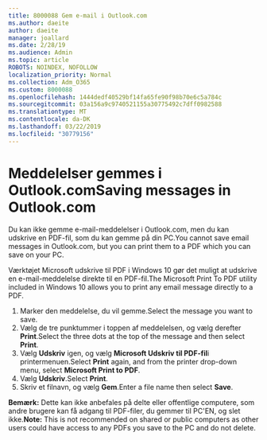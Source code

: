 ```yaml
---
title: 8000088 Gem e-mail i Outlook.com
ms.author: daeite
author: daeite
manager: joallard
ms.date: 2/28/19
ms.audience: Admin
ms.topic: article
ROBOTS: NOINDEX, NOFOLLOW
localization_priority: Normal
ms.collection: Adm_O365
ms.custom: 8000088
ms.openlocfilehash: 1444dedf40529bf14fa65fe90f98b70e6c5a784c
ms.sourcegitcommit: 03a156a9c9740521155a30775492c7dff0982588
ms.translationtype: MT
ms.contentlocale: da-DK
ms.lasthandoff: 03/22/2019
ms.locfileid: "30779156"
---
```

# <a name="saving-messages-in-outlookcom"></a><span data-ttu-id="ee58a-102">Meddelelser gemmes i Outlook.com</span><span class="sxs-lookup"><span data-stu-id="ee58a-102">Saving messages in Outlook.com</span></span>

<span data-ttu-id="ee58a-103">Du kan ikke gemme e-mail-meddelelser i Outlook.com, men du kan udskrive en PDF-fil, som du kan gemme på din PC.</span><span class="sxs-lookup"><span data-stu-id="ee58a-103">You cannot save email messages in Outlook.com, but you can print them to a PDF which you can save on your PC.</span></span>

<span data-ttu-id="ee58a-104">Værktøjet Microsoft udskrive til PDF i Windows 10 gør det muligt at udskrive en e-mail-meddelelse direkte til en PDF-fil.</span><span class="sxs-lookup"><span data-stu-id="ee58a-104">The Microsoft Print To PDF utility included in Windows 10 allows you to print any email message directly to a PDF.</span></span>

1. <span data-ttu-id="ee58a-105">Marker den meddelelse, du vil gemme.</span><span class="sxs-lookup"><span data-stu-id="ee58a-105">Select the message you want to save.</span></span>
2. <span data-ttu-id="ee58a-106">Vælg de tre punktummer i toppen af meddelelsen, og vælg derefter **Print**.</span><span class="sxs-lookup"><span data-stu-id="ee58a-106">Select the three dots at the top of the message and then select **Print**.</span></span>
3. <span data-ttu-id="ee58a-107">Vælg **Udskriv** igen, og vælg **Microsoft Udskriv til PDF-fil**i printermenuen.</span><span class="sxs-lookup"><span data-stu-id="ee58a-107">Select **Print** again, and from the printer drop-down menu, select **Microsoft Print to PDF**.</span></span>
4. <span data-ttu-id="ee58a-108">Vælg **Udskriv**.</span><span class="sxs-lookup"><span data-stu-id="ee58a-108">Select **Print**.</span></span>
5. <span data-ttu-id="ee58a-109">Skriv et filnavn, og vælg **Gem**.</span><span class="sxs-lookup"><span data-stu-id="ee58a-109">Enter a file name then select **Save**.</span></span>

<span data-ttu-id="ee58a-110">**Bemærk:** Dette kan ikke anbefales på delte eller offentlige computere, som andre brugere kan få adgang til PDF-filer, du gemmer til PC'EN, og slet ikke.</span><span class="sxs-lookup"><span data-stu-id="ee58a-110">**Note:** This is not recommended on shared or public computers as other users could have access to any PDFs you save to the PC and do not delete.</span></span>